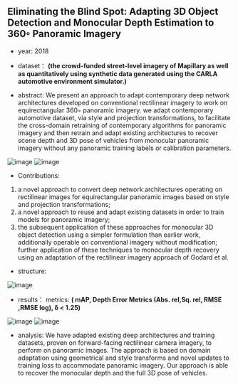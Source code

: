 ## Eliminating the Blind Spot: Adapting 3D Object Detection and Monocular Depth Estimation to 360◦ Panoramic Imagery

- year: 2018

- dataset：  **(the crowd-funded street-level imagery of Mapillary as well as quantitatively using synthetic data generated using the CARLA automotive environment simulator.)**  

- abstract:  We present an approach to adapt contemporary deep network architectures developed on conventional rectilinear imagery to work on equirectangular 360◦ panoramic imagery. we adapt contemporary automotive dataset, via style and projection transformations, to facilitate the cross-domain retraining of contemporary algorithms for panoramic imagery and then retrain and adapt existing architectures to recover scene depth and 3D pose of vehicles from monocular panoramic imagery without any panoramic training labels or calibration parameters. 

![image](https://github.com/VLISLAB/360-DL-Survey/blob/main/Images/EBSabstract.png)
![image](https://github.com/VLISLAB/360-DL-Survey/blob/main/Images/EBSstructure.png)

- Contributions:
1) a novel approach to convert deep network architectures operating on rectilinear images for equirectangular panoramic images based on style and projection transformations;
2) a novel approach to reuse and adapt existing datasets in order to train models for panoramic imagery;
3) the subsequent application of these approaches for monocular 3D object detection using a simpler formulation than earlier work, additionally operable on conventional imagery without modification; further application of these techniques to monocular depth recovery using an adaptation of the rectilinear imagery approach of Godard et al.

- structure: 

![image](https://github.com/VLISLAB/360-DL-Survey/blob/main/Images/EBSabstract1.png)

- results：
metrics: **( mAP, Depth Error Metrics (Abs. rel,Sq. rel, RMSE ,RMSE log), δ < 1.25)**

![image](https://github.com/VLISLAB/360-DL-Survey/blob/main/Images/EBSresult.png)
![image](https://github.com/VLISLAB/360-DL-Survey/blob/main/Images/EBSresult1.png)


- analysis: We have adapted existing deep architectures and training datasets, proven on
forward-facing rectilinear camera imagery, to perform on panoramic images. The
approach is based on domain adaptation using geometrical and style transforms
and novel updates to training loss to accommodate panoramic imagery. Our
approach is able to recover the monocular depth and the full 3D pose of vehicles.


